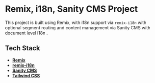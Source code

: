 # Remix, i18n, Sanity CMS Project

This project is built using Remix, with i18n support via `remix-i18n` with optional segment routing and content management via Sanity CMS with document level i18n .

## Tech Stack

- **[Remix](https://remix.run/docs)**
- **[remix-i18n](https://github.com/sergiodxa/remix-i18n)**
- **[Sanity CMS](https://www.sanity.io/docs)**
- **[Tailwind CSS](https://tailwindcss.com/docs)**
